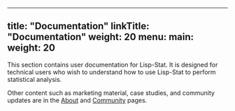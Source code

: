 
---
title: "Documentation"
linkTitle: "Documentation"
weight: 20
menu:
  main:
    weight: 20
---

This section contains user documentation for Lisp-Stat.  It is designed for technical users who wish to understand how to use Lisp-Stat to perform statistical analysis.

Other content such as marketing material, case studies, and community updates are in the [About](/about/) and [Community](/community/) pages. <!--  API documentation is in the [Reference](Reference/) section. -->


